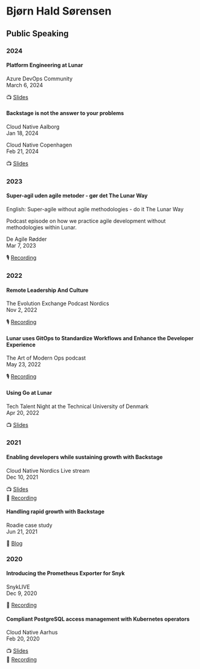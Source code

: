 # Bjørn Hald Sørensen

## Public Speaking

### 2024

#### Platform Engineering at Lunar
Azure DevOps Community  
March 6, 2024

📺 [Slides](https://github.com/Crevil/Crevil/files/14814776/Platform%2BEngineering%2Band%2Bwhy%2BBackstage%2Bis%2Bnot%2Bthe%2Banswer%2Bto%2Byour%2Bproblems%2B-%2BAzure%2BDevOps%2BCommunity.pdf)

#### Backstage is not the answer to your problems

Cloud Native Aalborg  
Jan 18, 2024

Cloud Native Copenhagen  
Feb 21, 2024

📺 [Slides](https://github.com/Crevil/Crevil/files/14814790/Why.Backstage.is.not.the.answer.to.your.problems.pdf)

### 2023

#### Super-agil uden agile metoder - gør det The Lunar Way

English: Super-agile without agile methodologies - do it The Lunar Way

Podcast episode on how we practice agile development without methodologies within Lunar.

De Agile Rødder  
Mar 7, 2023

🎙️ [Recording](https://deagileroedder.fireside.fm/26)

### 2022

#### Remote Leadership And Culture

The Evolution Exchange Podcast Nordics  
Nov 2, 2022

🎙️ [Recording](https://open.spotify.com/episode/24geq2H7UQp6s70uumATaC?si=kMnhmxR7SsG6Xyq1cYQ4UA&nd=1&dlsi=7c5be12eeb1743d3)

#### Lunar uses GitOps to Standardize Workflows and Enhance the Developer Experience

The Art of Modern Ops podcast  
May 23, 2022

🎙️ [Recording](https://soundcloud.com/user-718131608/lunar-bank-uses-gitops-to-standardize-workflows-and-enhance-the-developer-experience)

#### Using Go at Lunar

Tech Talent Night at the Technical University of Denmark  
Apr 20, 2022

📺 [Slides](https://github.com/Crevil/Crevil/files/14814778/Using%2BGo%2Bat%2BLunar.pdf)

### 2021

#### Enabling developers while sustaining growth with Backstage

Cloud Native Nordics Live stream  
Dec 10, 2021

📺 [Slides](https://github.com/Crevil/Crevil/files/14814775/Enabling%2Bdevelopers%2Bwhile%2Bsustaining%2Bgrowth%2Bwith%2BBackstage.pdf)  
🎥 [Recording](https://www.youtube.com/watch?v=a3UjbRse8yk)

#### Handling rapid growth with Backstage

Roadie case study  
Jun 21, 2021

📝 [Blog](https://roadie.io/case-studies/lunar-backstage-adoption/)

### 2020

#### Introducing the Prometheus Exporter for Snyk

SnykLIVE  
Dec 9, 2020

🎥 [Recording](https://www.youtube.com/watch?v=zJsxAx7MKKk)

#### Compliant PostgreSQL access management with Kubernetes operators

Cloud Native Aarhus  
Feb 20, 2020

📺 [Slides](https://github.com/Crevil/Crevil/files/14814771/compliant-postgresql-access-management-with-kubernetes-operators.pdf)  
🎥 [Recording](https://www.youtube.com/watch?v=etIGTORHAiI)
